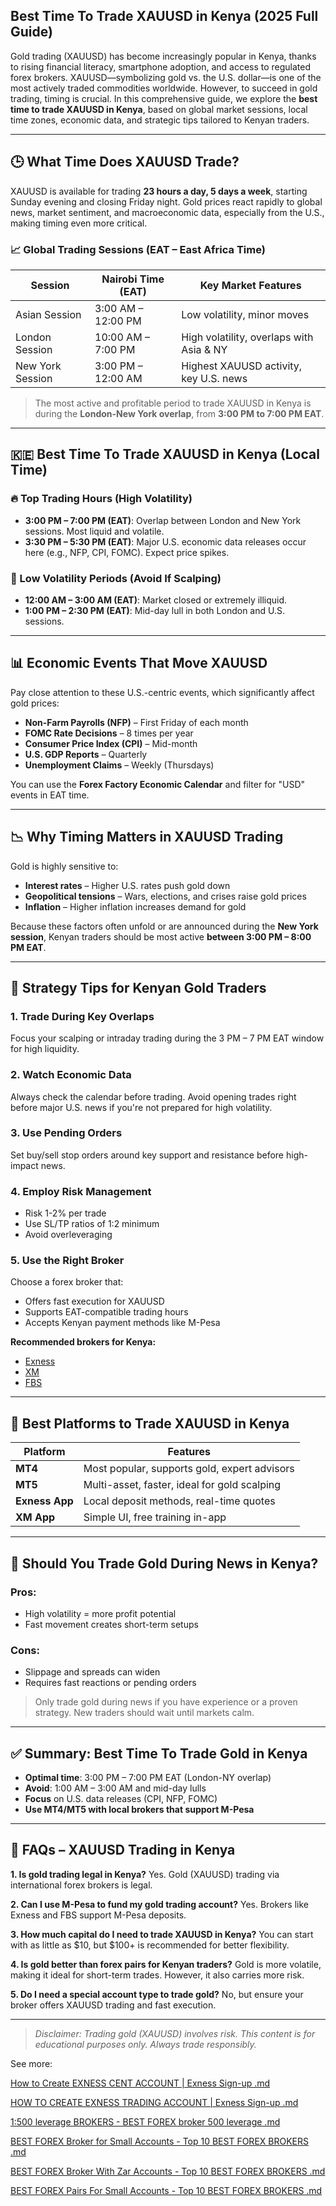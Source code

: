 ## Best Time To Trade XAUUSD in Kenya (2025 Full Guide)

Gold trading (XAUUSD) has become increasingly popular in Kenya, thanks to rising financial literacy, smartphone adoption, and access to regulated forex brokers. XAUUSD—symbolizing gold vs. the U.S. dollar—is one of the most actively traded commodities worldwide. However, to succeed in gold trading, timing is crucial. In this comprehensive guide, we explore the **best time to trade XAUUSD in Kenya**, based on global market sessions, local time zones, economic data, and strategic tips tailored to Kenyan traders.

---

## 🕒 What Time Does XAUUSD Trade?

XAUUSD is available for trading **23 hours a day, 5 days a week**, starting Sunday evening and closing Friday night. Gold prices react rapidly to global news, market sentiment, and macroeconomic data, especially from the U.S., making timing even more critical.

### 📈 Global Trading Sessions (EAT – East Africa Time)

| Session          | Nairobi Time (EAT) | Key Market Features                      |
| ---------------- | ------------------ | ---------------------------------------- |
| Asian Session    | 3:00 AM – 12:00 PM | Low volatility, minor moves              |
| London Session   | 10:00 AM – 7:00 PM | High volatility, overlaps with Asia & NY |
| New York Session | 3:00 PM – 12:00 AM | Highest XAUUSD activity, key U.S. news   |

> The most active and profitable period to trade XAUUSD in Kenya is during the **London-New York overlap**, from **3:00 PM to 7:00 PM EAT**.

---

## 🇰🇪 Best Time To Trade XAUUSD in Kenya (Local Time)

### 🔥 Top Trading Hours (High Volatility)

* **3:00 PM – 7:00 PM (EAT)**: Overlap between London and New York sessions. Most liquid and volatile.
* **3:30 PM – 5:30 PM (EAT)**: Major U.S. economic data releases occur here (e.g., NFP, CPI, FOMC). Expect price spikes.

### 🧊 Low Volatility Periods (Avoid If Scalping)

* **12:00 AM – 3:00 AM (EAT)**: Market closed or extremely illiquid.
* **1:00 PM – 2:30 PM (EAT)**: Mid-day lull in both London and U.S. sessions.

---

## 📊 Economic Events That Move XAUUSD

Pay close attention to these U.S.-centric events, which significantly affect gold prices:

* **Non-Farm Payrolls (NFP)** – First Friday of each month
* **FOMC Rate Decisions** – 8 times per year
* **Consumer Price Index (CPI)** – Mid-month
* **U.S. GDP Reports** – Quarterly
* **Unemployment Claims** – Weekly (Thursdays)

You can use the **Forex Factory Economic Calendar** and filter for "USD" events in EAT time.

---

## 📉 Why Timing Matters in XAUUSD Trading

Gold is highly sensitive to:

* **Interest rates** – Higher U.S. rates push gold down
* **Geopolitical tensions** – Wars, elections, and crises raise gold prices
* **Inflation** – Higher inflation increases demand for gold

Because these factors often unfold or are announced during the **New York session**, Kenyan traders should be most active **between 3:00 PM – 8:00 PM EAT**.

---

## 🧠 Strategy Tips for Kenyan Gold Traders

### 1. **Trade During Key Overlaps**

Focus your scalping or intraday trading during the 3 PM – 7 PM EAT window for high liquidity.

### 2. **Watch Economic Data**

Always check the calendar before trading. Avoid opening trades right before major U.S. news if you're not prepared for high volatility.

### 3. **Use Pending Orders**

Set buy/sell stop orders around key support and resistance before high-impact news.

### 4. **Employ Risk Management**

* Risk 1-2% per trade
* Use SL/TP ratios of 1:2 minimum
* Avoid overleveraging

### 5. **Use the Right Broker**

Choose a forex broker that:

* Offers fast execution for XAUUSD
* Supports EAT-compatible trading hours
* Accepts Kenyan payment methods like M-Pesa

**Recommended brokers for Kenya:**

* [Exness](https://one.exnesstrack.org/a/english23)
* [XM](https://clicks.pipaffiliates.com/c?c=589901&l=en&p=0)
* [FBS](https://fbs.partners?ibl=587836&ibp=21398815)

---

## 📱 Best Platforms to Trade XAUUSD in Kenya

| Platform       | Features                                     |
| -------------- | -------------------------------------------- |
| **MT4**        | Most popular, supports gold, expert advisors |
| **MT5**        | Multi-asset, faster, ideal for gold scalping |
| **Exness App** | Local deposit methods, real-time quotes      |
| **XM App**     | Simple UI, free training in-app              |

---

## 🤔 Should You Trade Gold During News in Kenya?

### Pros:

* High volatility = more profit potential
* Fast movement creates short-term setups

### Cons:

* Slippage and spreads can widen
* Requires fast reactions or pending orders

> Only trade gold during news if you have experience or a proven strategy. New traders should wait until markets calm.

---

## ✅ Summary: Best Time To Trade Gold in Kenya

* **Optimal time**: 3:00 PM – 7:00 PM EAT (London-NY overlap)
* **Avoid**: 1:00 AM – 3:00 AM and mid-day lulls
* **Focus** on U.S. data releases (CPI, NFP, FOMC)
* **Use MT4/MT5 with local brokers that support M-Pesa**

---

## 🔁 FAQs – XAUUSD Trading in Kenya

**1. Is gold trading legal in Kenya?**
Yes. Gold (XAUUSD) trading via international forex brokers is legal.

**2. Can I use M-Pesa to fund my gold trading account?**
Yes. Brokers like Exness and FBS support M-Pesa deposits.

**3. How much capital do I need to trade XAUUSD in Kenya?**
You can start with as little as \$10, but \$100+ is recommended for better flexibility.

**4. Is gold better than forex pairs for Kenyan traders?**
Gold is more volatile, making it ideal for short-term trades. However, it also carries more risk.

**5. Do I need a special account type to trade gold?**
No, but ensure your broker offers XAUUSD trading and fast execution.

---

> *Disclaimer: Trading gold (XAUUSD) involves risk. This content is for educational purposes only. Always trade responsibly.*
>

See more:

[How to Create EXNESS CENT ACCOUNT |  Exness Sign-up .md](https://github.com/mekuro/Trader/blob/main/How%20to%20Create%20EXNESS%20CENT%20ACCOUNT%20%7C%20%20Exness%20Sign-up%20.md)

[HOW TO CREATE EXNESS TRADING ACCOUNT |  Exness Sign-up .md](https://github.com/mekuro/Trader/blob/main/HOW%20TO%20CREATE%20EXNESS%20TRADING%20ACCOUNT%20%7C%20%20Exness%20Sign-up%20.md)

[1:500 leverage BROKERS - BEST FOREX broker 500 leverage .md](https://github.com/mekuro/Trader/blob/main/1%3A500%20leverage%20BROKERS%20-%20BEST%20FOREX%20broker%20500%20leverage%20.md)

[BEST FOREX Broker for Small Accounts - Top 10 BEST FOREX BROKERS .md](https://github.com/mekuro/Trader/blob/main/BEST%20FOREX%20Broker%20for%20Small%20Accounts%20-%20Top%2010%20BEST%20FOREX%20BROKERS%20.md)

[BEST FOREX Broker With Zar Accounts  - Top 10 BEST FOREX BROKERS .md](https://github.com/mekuro/Trader/blob/main/BEST%20FOREX%20Broker%20With%20Zar%20Accounts%20%20-%20Top%2010%20BEST%20FOREX%20BROKERS%20.md)

[BEST FOREX Pairs For Small Accounts - Top 10 BEST FOREX BROKERS .md](https://github.com/mekuro/Trader/blob/main/BEST%20FOREX%20Pairs%20For%20Small%20Accounts%20-%20Top%2010%20BEST%20FOREX%20BROKERS%20.md)
